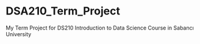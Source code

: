 # DSA210_Term_Project
My Term Project for DS210 Introduction to Data Science Course in Sabancı University
